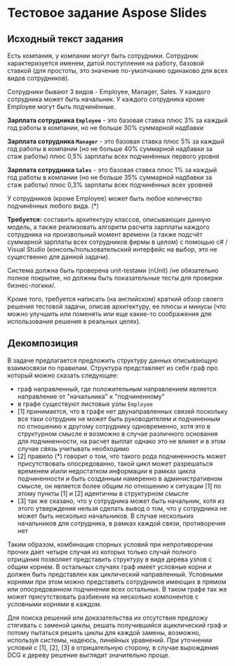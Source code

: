 # Тестовое задание Aspose Slides

## Исходный текст задания

Есть компания, у компании могут быть сотрудники. Сотрудник характеризуется именем, датой поступления на работу, базовой ставкой (для простоты, это значение по-умолчанию одинаково для всех видов сотрудников).

Сотрудники бывают 3 видов - Employee, Manager, Sales. У каждого сотрудника может быть начальник. У каждого сотрудника кроме Employee могут быть подчинённые.

__Зарплата сотрудника `Employee`__ - это базовая ставка плюс 3% за каждый год работы в компании, но не больше 30% суммарной надбавки

__Зарплата сотрудника `Manager`__ - это базовая ставка плюс 5% за каждый год работы в компании (но не больше 40% суммарной надбавки за стаж работы) плюс 0,5% зарплаты всех подчинённых первого уровня

__Зарплата сотрудника `Sales`__ - это базовая ставка плюс 1% за каждый год работы в компании (но не больше 35% суммарной надбавки за стаж работы) плюс 0,3% зарплаты всех подчинённых всех уровней

У сотрудников (кроме Employee) может быть любое количество подчинённых любого вида. (*)

__Требуется:__ составить архитектуру классов, описывающих данную модель, а также реализовать алгоритм расчета зарплаты каждого сотрудника на произвольный момент времени (а также подсчёт суммарной зарплаты всех сотрудников фирмы в целом) с помощью c# / Visual Studio (консоль/пользовательский интерфейс на выбор, это не существенно для данной задачи).

Система должна быть проверена unit-testами (nUnit) /не обязательно полное покрытие, но должны быть показательные тесты для проверки бизнес-логики/.

Кроме того, требуется написать (на английском) краткий обзор своего решения тестовой задачи, описав архитектуру, ее плюсы и минусы (что можно улучшить или поменять или еще какие-то соображения для использования решения в реальных целях).

## Декомпозиция

В задаче предлагается предложить структуру данных описывающую взаимосвязи по правилам. Структура представляет из себя граф про который можно сказать следующее:

- граф направленный, где положительным направлением является направление от "начальника" к "подчиненному"
- в графе существуют листовые узлы `Employee`
- [1] принимается, что в графе нет двунаправленных связей поскольку все таки сотрудник не может быть руководителем и подчиненным по отношению к другому сотруднику одновременно, хотя это в структурном смысле и возможно в случае различного основания для подчиненности, на расчет выплат однако это не влияет и в этом случае связь учитывать необходимо
- [2] правило (*) говорит о том, что такого рода подчиненность может присутствовать опосредованно, такой цикл может разрешаться временем и\или недостатком информации в рамках цикла подчиненности и быть созданным намеренно в административном смысле, он является более общим по отношению к ситуации [1] по этому пункты [1] и [2] идентичны в структурном смысле
- [3] так же сказано, что у сотрудника может быть начальник, хотя из этого утверждения нельзя сделать вывод о том, что у сотрудника не может быть несколько начальников. В случае нескольких начальников для сотрудника, в рамках каждой связи, противоречия нет

Таким образом, комбинация спорных условий при непротиворечии прочих дает четыре случая из которых только случай полного отрицания позволяет представить структуру в виде дерева узлов с общим корнем. В остальных случаях граф имеет условные корни и должен быть представлен как циклический направленный. Условными корнями при этом можно представить сотрудников имеющих в прямом или опосредованном подчинении всех остальных. В таком графе так же может присутствовать разбиение на несколько компонентов с условными корнями в каждом. 

Для поиска решений или доказательства их отсутствия предложу стягивать с заменой циклы, решать получившийся ациклический граф и потому пытаться решить циклы для каждой замены, возможно, используя системы, надеюсь, линейных уравнений. При уточнении условий с [1], [2], [3] в отрицательную сторону, в случае вырождения DCG к дереву решение выглядит значительно проще.
